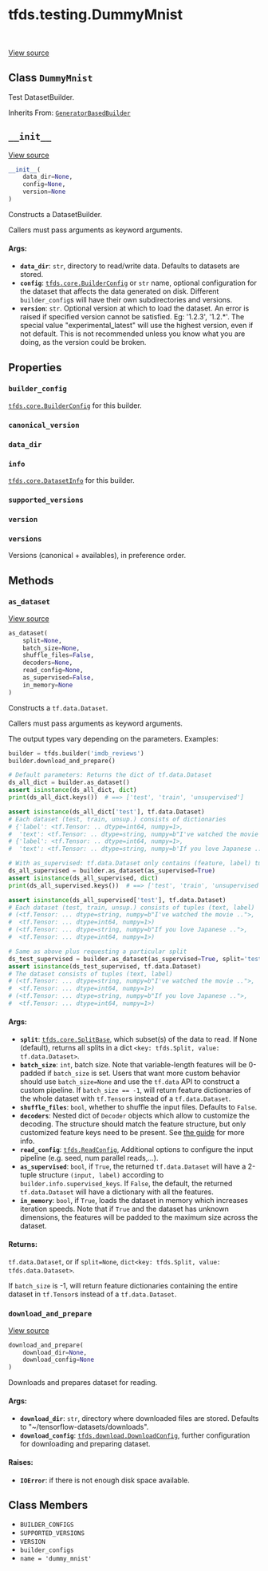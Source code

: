 <div itemscope itemtype="http://developers.google.com/ReferenceObject">
<meta itemprop="name" content="tfds.testing.DummyMnist" />
<meta itemprop="path" content="Stable" />
<meta itemprop="property" content="builder_config"/>
<meta itemprop="property" content="canonical_version"/>
<meta itemprop="property" content="data_dir"/>
<meta itemprop="property" content="info"/>
<meta itemprop="property" content="supported_versions"/>
<meta itemprop="property" content="version"/>
<meta itemprop="property" content="versions"/>
<meta itemprop="property" content="__init__"/>
<meta itemprop="property" content="as_dataset"/>
<meta itemprop="property" content="download_and_prepare"/>
<meta itemprop="property" content="BUILDER_CONFIGS"/>
<meta itemprop="property" content="SUPPORTED_VERSIONS"/>
<meta itemprop="property" content="VERSION"/>
<meta itemprop="property" content="builder_configs"/>
<meta itemprop="property" content="name"/>
</div>

# tfds.testing.DummyMnist

<!-- Insert buttons and diff -->

<table class="tfo-notebook-buttons tfo-api" align="left">
</table>

<a target="_blank" href="https://github.com/tensorflow/datasets/tree/master/tensorflow_datasets/testing/test_utils.py">View
source</a>

## Class `DummyMnist`

Test DatasetBuilder.

Inherits From: [`GeneratorBasedBuilder`](../../tfds/core/GeneratorBasedBuilder.md)

<!-- Placeholder for "Used in" -->


<h2 id="__init__"><code>__init__</code></h2>

<a target="_blank" href="https://github.com/tensorflow/datasets/tree/master/tensorflow_datasets/core/dataset_builder.py">View
source</a>

```python
__init__(
    data_dir=None,
    config=None,
    version=None
)
```

Constructs a DatasetBuilder.

Callers must pass arguments as keyword arguments.

#### Args:

*   <b>`data_dir`</b>: `str`, directory to read/write data. Defaults to
    datasets are stored.
*   <b>`config`</b>:
    <a href="../../tfds/core/BuilderConfig.md"><code>tfds.core.BuilderConfig</code></a>
    or `str` name, optional configuration for the dataset that affects the data
    generated on disk. Different `builder_config`s will have their own
    subdirectories and versions.
*   <b>`version`</b>: `str`. Optional version at which to load the dataset. An
    error is raised if specified version cannot be satisfied. Eg: '1.2.3',
    '1.2.*'. The special value "experimental_latest" will use the highest
    version, even if not default. This is not recommended unless you know what
    you are doing, as the version could be broken.

## Properties

<h3 id="builder_config"><code>builder_config</code></h3>

<a href="../../tfds/core/BuilderConfig.md"><code>tfds.core.BuilderConfig</code></a> for this builder.

<h3 id="canonical_version"><code>canonical_version</code></h3>

<h3 id="data_dir"><code>data_dir</code></h3>

<h3 id="info"><code>info</code></h3>

<a href="../../tfds/core/DatasetInfo.md"><code>tfds.core.DatasetInfo</code></a> for this builder.

<h3 id="supported_versions"><code>supported_versions</code></h3>

<h3 id="version"><code>version</code></h3>

<h3 id="versions"><code>versions</code></h3>

Versions (canonical + availables), in preference order.

## Methods

<h3 id="as_dataset"><code>as_dataset</code></h3>

<a target="_blank" href="https://github.com/tensorflow/datasets/tree/master/tensorflow_datasets/core/dataset_builder.py">View
source</a>

```python
as_dataset(
    split=None,
    batch_size=None,
    shuffle_files=False,
    decoders=None,
    read_config=None,
    as_supervised=False,
    in_memory=None
)
```

Constructs a `tf.data.Dataset`.

Callers must pass arguments as keyword arguments.

The output types vary depending on the parameters. Examples:

```python
builder = tfds.builder('imdb_reviews')
builder.download_and_prepare()

# Default parameters: Returns the dict of tf.data.Dataset
ds_all_dict = builder.as_dataset()
assert isinstance(ds_all_dict, dict)
print(ds_all_dict.keys())  # ==> ['test', 'train', 'unsupervised']

assert isinstance(ds_all_dict['test'], tf.data.Dataset)
# Each dataset (test, train, unsup.) consists of dictionaries
# {'label': <tf.Tensor: .. dtype=int64, numpy=1>,
#  'text': <tf.Tensor: .. dtype=string, numpy=b"I've watched the movie ..">}
# {'label': <tf.Tensor: .. dtype=int64, numpy=1>,
#  'text': <tf.Tensor: .. dtype=string, numpy=b'If you love Japanese ..'>}

# With as_supervised: tf.data.Dataset only contains (feature, label) tuples
ds_all_supervised = builder.as_dataset(as_supervised=True)
assert isinstance(ds_all_supervised, dict)
print(ds_all_supervised.keys())  # ==> ['test', 'train', 'unsupervised']

assert isinstance(ds_all_supervised['test'], tf.data.Dataset)
# Each dataset (test, train, unsup.) consists of tuples (text, label)
# (<tf.Tensor: ... dtype=string, numpy=b"I've watched the movie ..">,
#  <tf.Tensor: ... dtype=int64, numpy=1>)
# (<tf.Tensor: ... dtype=string, numpy=b"If you love Japanese ..">,
#  <tf.Tensor: ... dtype=int64, numpy=1>)

# Same as above plus requesting a particular split
ds_test_supervised = builder.as_dataset(as_supervised=True, split='test')
assert isinstance(ds_test_supervised, tf.data.Dataset)
# The dataset consists of tuples (text, label)
# (<tf.Tensor: ... dtype=string, numpy=b"I've watched the movie ..">,
#  <tf.Tensor: ... dtype=int64, numpy=1>)
# (<tf.Tensor: ... dtype=string, numpy=b"If you love Japanese ..">,
#  <tf.Tensor: ... dtype=int64, numpy=1>)
```

#### Args:

*   <b>`split`</b>:
    <a href="../../tfds/core/SplitBase.md"><code>tfds.core.SplitBase</code></a>,
    which subset(s) of the data to read. If None (default), returns all splits
    in a dict `<key: tfds.Split, value: tf.data.Dataset>`.
*   <b>`batch_size`</b>: `int`, batch size. Note that variable-length features
    will be 0-padded if `batch_size` is set. Users that want more custom
    behavior should use `batch_size=None` and use the `tf.data` API to construct
    a custom pipeline. If `batch_size == -1`, will return feature dictionaries
    of the whole dataset with `tf.Tensor`s instead of a `tf.data.Dataset`.
*   <b>`shuffle_files`</b>: `bool`, whether to shuffle the input files. Defaults
    to `False`.
*   <b>`decoders`</b>: Nested dict of `Decoder` objects which allow to customize
    the decoding. The structure should match the feature structure, but only
    customized feature keys need to be present. See
    [the guide](https://github.com/tensorflow/datasets/tree/master/docs/decode.md)
    for more info.
*   <b>`read_config`</b>:
    <a href="../../tfds/ReadConfig.md"><code>tfds.ReadConfig</code></a>,
    Additional options to configure the input pipeline (e.g. seed, num parallel
    reads,...).
*   <b>`as_supervised`</b>: `bool`, if `True`, the returned `tf.data.Dataset`
    will have a 2-tuple structure `(input, label)` according to
    `builder.info.supervised_keys`. If `False`, the default, the returned
    `tf.data.Dataset` will have a dictionary with all the features.
*   <b>`in_memory`</b>: `bool`, if `True`, loads the dataset in memory which
    increases iteration speeds. Note that if `True` and the dataset has unknown
    dimensions, the features will be padded to the maximum size across the
    dataset.

#### Returns:

`tf.data.Dataset`, or if `split=None`, `dict<key: tfds.Split, value:
tfds.data.Dataset>`.

If `batch_size` is -1, will return feature dictionaries containing
the entire dataset in `tf.Tensor`s instead of a `tf.data.Dataset`.

<h3 id="download_and_prepare"><code>download_and_prepare</code></h3>

<a target="_blank" href="https://github.com/tensorflow/datasets/tree/master/tensorflow_datasets/core/dataset_builder.py">View
source</a>

``` python
download_and_prepare(
    download_dir=None,
    download_config=None
)
```

Downloads and prepares dataset for reading.

#### Args:

*   <b>`download_dir`</b>: `str`, directory where downloaded files are stored.
    Defaults to "~/tensorflow-datasets/downloads".
*   <b>`download_config`</b>:
    <a href="../../tfds/download/DownloadConfig.md"><code>tfds.download.DownloadConfig</code></a>,
    further configuration for downloading and preparing dataset.

#### Raises:

* <b>`IOError`</b>: if there is not enough disk space available.



## Class Members

*   `BUILDER_CONFIGS` <a id="BUILDER_CONFIGS"></a>
*   `SUPPORTED_VERSIONS` <a id="SUPPORTED_VERSIONS"></a>
*   `VERSION` <a id="VERSION"></a>
*   `builder_configs` <a id="builder_configs"></a>
*   `name = 'dummy_mnist'` <a id="name"></a>

